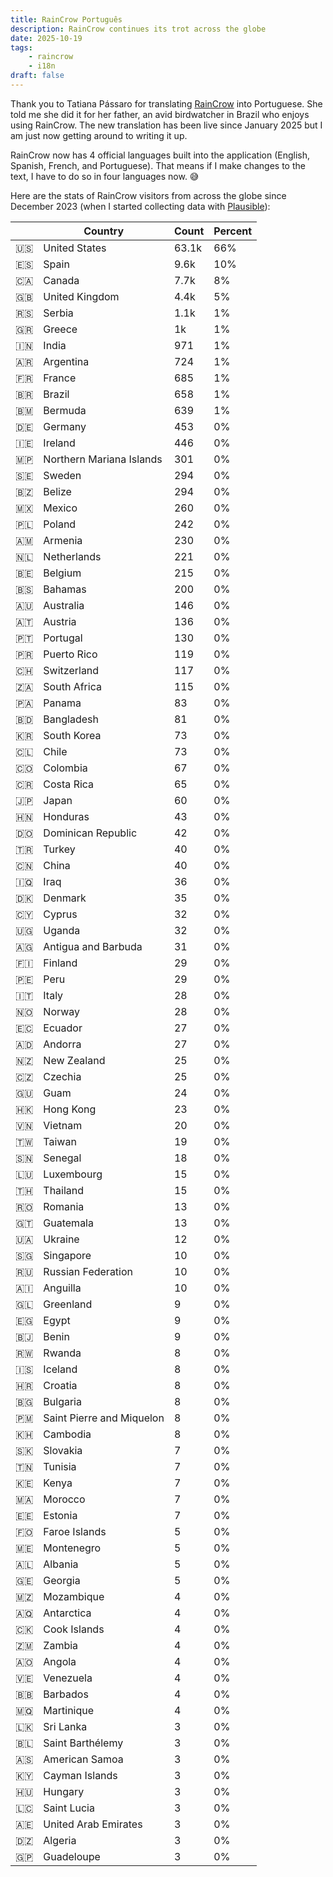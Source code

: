 ```yaml
---
title: RainCrow Português
description: RainCrow continues its trot across the globe
date: 2025-10-19
tags:
    - raincrow
    - i18n
draft: false
---
```


Thank you to Tatiana Pássaro for translating [RainCrow](https://raincrow.app) into Portuguese. She told me she did it for her father, an avid birdwatcher in Brazil who enjoys using RainCrow. The new translation has been live since January 2025 but I am just now getting around to writing it up.

RainCrow now has 4 official languages built into the application (English, Spanish, French, and Portuguese). That means if I make changes to the text, I have to do so in four languages now. 😅

Here are the stats of RainCrow visitors from across the globe since December 2023 (when I started collecting data with [Plausible](https://plausible.io/)):

|     | Country                   | Count | Percent |
| --- | ------------------------- | ----- | ------- |
| 🇺🇸  | United States             | 63.1k | 66%     |
| 🇪🇸  | Spain                     | 9.6k  | 10%     |
| 🇨🇦  | Canada                    | 7.7k  | 8%      |
| 🇬🇧  | United Kingdom            | 4.4k  | 5%      |
| 🇷🇸  | Serbia                    | 1.1k  | 1%      |
| 🇬🇷  | Greece                    | 1k    | 1%      |
| 🇮🇳  | India                     | 971   | 1%      |
| 🇦🇷  | Argentina                 | 724   | 1%      |
| 🇫🇷  | France                    | 685   | 1%      |
| 🇧🇷  | Brazil                    | 658   | 1%      |
| 🇧🇲  | Bermuda                   | 639   | 1%      |
| 🇩🇪  | Germany                   | 453   | 0%      |
| 🇮🇪  | Ireland                   | 446   | 0%      |
| 🇲🇵  | Northern Mariana Islands  | 301   | 0%      |
| 🇸🇪  | Sweden                    | 294   | 0%      |
| 🇧🇿  | Belize                    | 294   | 0%      |
| 🇲🇽  | Mexico                    | 260   | 0%      |
| 🇵🇱  | Poland                    | 242   | 0%      |
| 🇦🇲  | Armenia                   | 230   | 0%      |
| 🇳🇱  | Netherlands               | 221   | 0%      |
| 🇧🇪  | Belgium                   | 215   | 0%      |
| 🇧🇸  | Bahamas                   | 200   | 0%      |
| 🇦🇺  | Australia                 | 146   | 0%      |
| 🇦🇹  | Austria                   | 136   | 0%      |
| 🇵🇹  | Portugal                  | 130   | 0%      |
| 🇵🇷  | Puerto Rico               | 119   | 0%      |
| 🇨🇭  | Switzerland               | 117   | 0%      |
| 🇿🇦  | South Africa              | 115   | 0%      |
| 🇵🇦  | Panama                    | 83    | 0%      |
| 🇧🇩  | Bangladesh                | 81    | 0%      |
| 🇰🇷  | South Korea               | 73    | 0%      |
| 🇨🇱  | Chile                     | 73    | 0%      |
| 🇨🇴  | Colombia                  | 67    | 0%      |
| 🇨🇷  | Costa Rica                | 65    | 0%      |
| 🇯🇵  | Japan                     | 60    | 0%      |
| 🇭🇳  | Honduras                  | 43    | 0%      |
| 🇩🇴  | Dominican Republic        | 42    | 0%      |
| 🇹🇷  | Turkey                    | 40    | 0%      |
| 🇨🇳  | China                     | 40    | 0%      |
| 🇮🇶  | Iraq                      | 36    | 0%      |
| 🇩🇰  | Denmark                   | 35    | 0%      |
| 🇨🇾  | Cyprus                    | 32    | 0%      |
| 🇺🇬  | Uganda                    | 32    | 0%      |
| 🇦🇬  | Antigua and Barbuda       | 31    | 0%      |
| 🇫🇮  | Finland                   | 29    | 0%      |
| 🇵🇪  | Peru                      | 29    | 0%      |
| 🇮🇹  | Italy                     | 28    | 0%      |
| 🇳🇴  | Norway                    | 28    | 0%      |
| 🇪🇨  | Ecuador                   | 27    | 0%      |
| 🇦🇩  | Andorra                   | 27    | 0%      |
| 🇳🇿  | New Zealand               | 25    | 0%      |
| 🇨🇿  | Czechia                   | 25    | 0%      |
| 🇬🇺  | Guam                      | 24    | 0%      |
| 🇭🇰  | Hong Kong                 | 23    | 0%      |
| 🇻🇳  | Vietnam                   | 20    | 0%      |
| 🇹🇼  | Taiwan                    | 19    | 0%      |
| 🇸🇳  | Senegal                   | 18    | 0%      |
| 🇱🇺  | Luxembourg                | 15    | 0%      |
| 🇹🇭  | Thailand                  | 15    | 0%      |
| 🇷🇴  | Romania                   | 13    | 0%      |
| 🇬🇹  | Guatemala                 | 13    | 0%      |
| 🇺🇦  | Ukraine                   | 12    | 0%      |
| 🇸🇬  | Singapore                 | 10    | 0%      |
| 🇷🇺  | Russian Federation        | 10    | 0%      |
| 🇦🇮  | Anguilla                  | 10    | 0%      |
| 🇬🇱  | Greenland                 | 9     | 0%      |
| 🇪🇬  | Egypt                     | 9     | 0%      |
| 🇧🇯  | Benin                     | 9     | 0%      |
| 🇷🇼  | Rwanda                    | 8     | 0%      |
| 🇮🇸  | Iceland                   | 8     | 0%      |
| 🇭🇷  | Croatia                   | 8     | 0%      |
| 🇧🇬  | Bulgaria                  | 8     | 0%      |
| 🇵🇲  | Saint Pierre and Miquelon | 8     | 0%      |
| 🇰🇭  | Cambodia                  | 8     | 0%      |
| 🇸🇰  | Slovakia                  | 7     | 0%      |
| 🇹🇳  | Tunisia                   | 7     | 0%      |
| 🇰🇪  | Kenya                     | 7     | 0%      |
| 🇲🇦  | Morocco                   | 7     | 0%      |
| 🇪🇪  | Estonia                   | 7     | 0%      |
| 🇫🇴  | Faroe Islands             | 5     | 0%      |
| 🇲🇪  | Montenegro                | 5     | 0%      |
| 🇦🇱  | Albania                   | 5     | 0%      |
| 🇬🇪  | Georgia                   | 5     | 0%      |
| 🇲🇿  | Mozambique                | 4     | 0%      |
| 🇦🇶  | Antarctica                | 4     | 0%      |
| 🇨🇰  | Cook Islands              | 4     | 0%      |
| 🇿🇲  | Zambia                    | 4     | 0%      |
| 🇦🇴  | Angola                    | 4     | 0%      |
| 🇻🇪  | Venezuela                 | 4     | 0%      |
| 🇧🇧  | Barbados                  | 4     | 0%      |
| 🇲🇶  | Martinique                | 4     | 0%      |
| 🇱🇰  | Sri Lanka                 | 3     | 0%      |
| 🇧🇱  | Saint Barthélemy          | 3     | 0%      |
| 🇦🇸  | American Samoa            | 3     | 0%      |
| 🇰🇾  | Cayman Islands            | 3     | 0%      |
| 🇭🇺  | Hungary                   | 3     | 0%      |
| 🇱🇨  | Saint Lucia               | 3     | 0%      |
| 🇦🇪  | United Arab Emirates      | 3     | 0%      |
| 🇩🇿  | Algeria                   | 3     | 0%      |
| 🇬🇵  | Guadeloupe                | 3     | 0%      |
